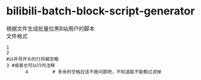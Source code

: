 # bilibili-batch-block-script-generator
根据文件生成批量拉黑B站用户的脚本  
文件格式  
```
1
2
#以井号开头的行将被忽略
3 #或者也可以行内注释
       4         # 多余的空格应该不是问题吧，不知道能不能都过滤掉
```

